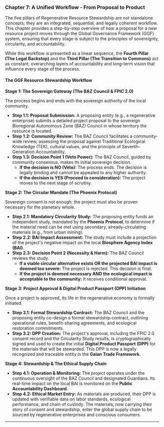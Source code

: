 ### **Chapter 7: A Unified Workflow - From Proposal to Product**

The five pillars of Regenerative Resource Stewardship are not standalone concepts; they are an integrated, sequential, and legally coherent workflow. This chapter provides a step-by-step overview of how a proposal for a new resource project moves through the Global Governance Framework (GGF) system, ensuring that every stage is subject to the principles of sovereignty, circularity, and accountability.

While this workflow is presented as a linear sequence, the **Fourth Pillar (The Legal Backstop)** and the **Third Pillar (The Transition to Commons)** act as constant, overarching layers of accountability and long-term vision that influence every stage of the process.

#### **The GGF Resource Stewardship Workflow**

**Stage 1: The Sovereign Gateway (The BAZ Council & FPIC 2.0)**

The process begins and ends with the sovereign authority of the local community.

* **Step 1.1: Proposal Submission:** A proposing entity (e.g., a regenerative enterprise) submits a detailed project proposal to the sovereign Bioregional Autonomous Zone (BAZ) Council in whose territory the resource is located.
* **Step 1.2: Community Review:** The BAZ Council facilitates a community-wide review, assessing the proposal against Traditional Ecological Knowledge (TEK), cultural values, and the principle of Seventh-Generation Accountability.
* **Step 1.3: Decision Point 1 (Veto Power):** The BAZ Council, guided by community consensus, makes its initial sovereign decision.
    * **If the decision is NO (Veto):** The process ends. The decision is legally binding and cannot be appealed to any higher authority.
    * **If the decision is YES (Proceed to consideration):** The project moves to the next stage of scrutiny.

**Stage 2: The Circular Mandate (The Phoenix Protocol)**

Sovereign consent is not enough; the project must also be proven necessary for the planetary whole.

* **Step 2.1: Mandatory Circularity Study:** The proposing entity funds an independent study, mandated by the **Phoenix Protocol**, to determine if the material need can be met using secondary, already-circulating materials (e.g., from urban mining).
* **Step 2.2: BAI Impact Assessment:** The study must include a projection of the project's negative impact on the local **Biosphere Agency Index (BAI)**.
* **Step 2.3: Decision Point 2 (Necessity & Harm):** The BAZ Council reviews the study.
    * **If a viable circular alternative exists OR the projected BAI impact is deemed too severe:** The project is rejected. This decision is final.
    * **If the project is deemed necessary AND the ecological impact is acceptable to the community:** It receives conditional approval.

**Stage 3: Project Approval & Digital Product Passport (DPP) Initiation**

Once a project is approved, its life in the regenerative economy is formally initiated.

* **Step 3.1: Formal Stewardship Contract:** The BAZ Council and the proposing entity co-design a formal stewardship contract, outlining operational rules, benefit-sharing agreements, and ecological restoration commitments.
* **Step 3.2: DPP Creation:** The project's approval, including the FPIC 2.0 consent record and the Circularity Study results, is cryptographically signed and used to create the initial **Digital Product Passport (DPP)** for the materials that will be stewarded. This DPP is now a legally recognized and traceable entity in the **Gaian Trade Framework**.

**Stage 4: Stewardship & The Ethical Supply Chain**

* **Step 4.1: Operation & Monitoring:** The project operates under the continuous oversight of the BAZ Council and designated Guardians. Its real-time impact on the local BAI is monitored on the **Public Accountability Dashboard**.
* **Step 4.2: Ethical Market Entry:** As materials are produced, their DPP is updated with verifiable data on labor standards, ecological performance, and chain of custody. The materials, now carrying their story of consent and stewardship, enter the global supply chain to be sourced by regenerative enterprises and conscious consumers.

---

